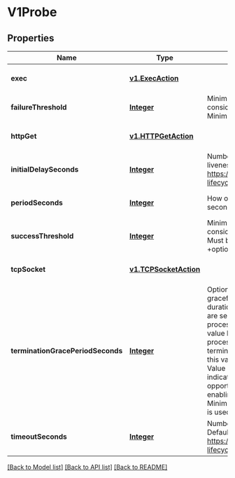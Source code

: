 # V1Probe
## Properties

Name | Type | Description | Notes
------------ | ------------- | ------------- | -------------
**exec** | [**v1.ExecAction**](v1.ExecAction.md) |  | [optional] [default to null]
**failureThreshold** | [**Integer**](integer.md) | Minimum consecutive failures for the probe to be considered failed after having succeeded. Defaults to 3. Minimum value is 1. +optional | [optional] [default to null]
**httpGet** | [**v1.HTTPGetAction**](v1.HTTPGetAction.md) |  | [optional] [default to null]
**initialDelaySeconds** | [**Integer**](integer.md) | Number of seconds after the container has started before liveness probes are initiated. More info: https://kubernetes.io/docs/concepts/workloads/pods/pod-lifecycle#container-probes +optional | [optional] [default to null]
**periodSeconds** | [**Integer**](integer.md) | How often (in seconds) to perform the probe. Default to 10 seconds. Minimum value is 1. +optional | [optional] [default to null]
**successThreshold** | [**Integer**](integer.md) | Minimum consecutive successes for the probe to be considered successful after having failed. Defaults to 1. Must be 1 for liveness and startup. Minimum value is 1. +optional | [optional] [default to null]
**tcpSocket** | [**v1.TCPSocketAction**](v1.TCPSocketAction.md) |  | [optional] [default to null]
**terminationGracePeriodSeconds** | [**Integer**](integer.md) | Optional duration in seconds the pod needs to terminate gracefully upon probe failure. The grace period is the duration in seconds after the processes running in the pod are sent a termination signal and the time when the processes are forcibly halted with a kill signal. Set this value longer than the expected cleanup time for your process. If this value is nil, the pod&#39;s terminationGracePeriodSeconds will be used. Otherwise, this value overrides the value provided by the pod spec. Value must be non-negative integer. The value zero indicates stop immediately via the kill signal (no opportunity to shut down). This is a beta field and requires enabling ProbeTerminationGracePeriod feature gate. Minimum value is 1. spec.terminationGracePeriodSeconds is used if unset. +optional | [optional] [default to null]
**timeoutSeconds** | [**Integer**](integer.md) | Number of seconds after which the probe times out. Defaults to 1 second. Minimum value is 1. More info: https://kubernetes.io/docs/concepts/workloads/pods/pod-lifecycle#container-probes +optional | [optional] [default to null]

[[Back to Model list]](../README.md#documentation-for-models) [[Back to API list]](../README.md#documentation-for-api-endpoints) [[Back to README]](../README.md)

